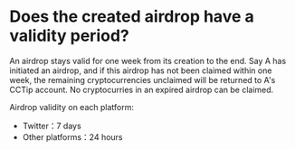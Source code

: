 # Does the created airdrop have a validity period?

An airdrop stays valid for one week from its creation to the end. Say A has initiated an airdrop, and if this airdrop has not been claimed within one week, the remaining cryptocurrencies unclaimed will be returned to A's CCTip account. No cryptocurries in an expired airdrop can be claimed.

Airdrop validity on each platform:

* Twitter：7 days   
* Other platforms：24 hours   

